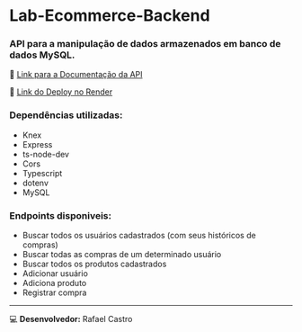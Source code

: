 # Lab-Ecommerce-Backend

### API para a manipulação de dados armazenados em banco de dados MySQL.

:green_book: [Link para a Documentação da API](https://documenter.getpostman.com/view/22376211/2s8Yt1tpoR)

:satellite: [Link do Deploy no Render](https://lab-ecommerce-backend.onrender.com)

### Dependências utilizadas:
* Knex
* Express
* ts-node-dev
* Cors
* Typescript
* dotenv
* MySQL

### Endpoints disponiveis:
- Buscar todos os usuários cadastrados (com seus históricos de compras)
- Buscar todas as compras de um determinado usuário
- Buscar todos os produtos cadastrados
- Adicionar usuário
- Adiciona produto
- Registrar compra

---

💻 **Desenvolvedor:** Rafael Castro

